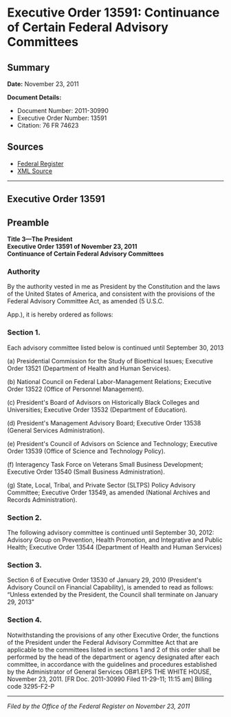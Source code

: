 # Executive Order 13591: Continuance of Certain Federal Advisory Committees

## Summary

**Date:** November 23, 2011

**Document Details:**
- Document Number: 2011-30990
- Executive Order Number: 13591
- Citation: 76 FR 74623

## Sources
- [Federal Register](https://www.federalregister.gov/documents/2011/11/30/2011-30990/continuance-of-certain-federal-advisory-committees)
- [XML Source](https://www.federalregister.gov/documents/full_text/xml/2011/11/30/2011-30990.xml)

---

## Executive Order 13591

## Preamble

**Title 3—The President**  
**Executive Order 13591 of November 23, 2011**  
**Continuance of Certain Federal Advisory Committees**

### Authority

By the authority vested in me as President by the Constitution and the laws of the United States of America, and consistent with the provisions of the Federal Advisory Committee Act, as amended (5 U.S.C.

App.), it is hereby ordered as follows:
### Section 1.

Each advisory committee listed below is continued until September 30, 2013

(a) Presidential Commission for the Study of Bioethical Issues; Executive Order 13521 (Department of Health and Human Services).

(b) National Council on Federal Labor-Management Relations; Executive Order 13522 (Office of Personnel Management).

(c) President's Board of Advisors on Historically Black Colleges and Universities; Executive Order 13532 (Department of Education).

(d) President's Management Advisory Board; Executive Order 13538 (General Services Administration).

(e) President's Council of Advisors on Science and Technology; Executive Order 13539 (Office of Science and Technology Policy).

(f) Interagency Task Force on Veterans Small Business Development; Executive Order 13540 (Small Business Administration).

(g) State, Local, Tribal, and Private Sector (SLTPS) Policy Advisory Committee; Executive Order 13549, as amended (National Archives and Records Administration).
### Section 2.

The following advisory committee is continued until September 30, 2012: Advisory Group on Prevention, Health Promotion, and Integrative and Public Health; Executive Order 13544 (Department of Health and Human Services)
### Section 3.

Section 6 of Executive Order 13530 of January 29, 2010 (President's Advisory Council on Financial Capability), is amended to read as follows:  “Unless extended by the President, the Council shall terminate on January 29, 2013”
### Section 4.

Notwithstanding the provisions of any other Executive Order, the functions of the President under the Federal Advisory Committee Act that are applicable to the committees listed in sections 1 and 2 of this order shall be performed by the head of the department or agency designated after each committee, in accordance with the guidelines and procedures established by the Administrator of General Services
OB#1.EPS
THE WHITE HOUSE,
November 23, 2011.
[FR Doc. 2011-30990
Filed 11-29-11; 11:15 am]
Billing code 3295-F2-P

---

*Filed by the Office of the Federal Register on November 23, 2011*
